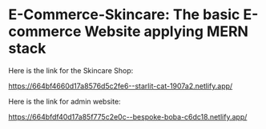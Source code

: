 # E-Commerce-Skincare: The basic E-commerce Website applying MERN stack

Here is the link for the Skincare Shop:

https://664bf4660d17a8576d5c2fe6--starlit-cat-1907a2.netlify.app/

Here is the link for admin website:

https://664bfdf40d17a85f775c2e0c--bespoke-boba-c6dc18.netlify.app/





